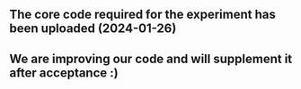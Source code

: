 ## The core code required for the experiment has been uploaded (2024-01-26)
## We are improving our code and will supplement it after acceptance :)
